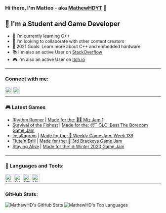 ### Hi there, I'm Matteo - aka [MathewHDYT][gamedevelopment] 👋

## 👦 I'm a Student and Game Developer
- 🔬 I’m currently learning C++
- 👯 I’m looking to collaborate with other content creators
- 🥅 2021 Goals: Learn more about C++ and embedded hardware
- 📚 I'm also an active User on [StackOverflow][website]
- 🎮 I'm also an active User on [Itch.io][gamedevelopment]

---

### Connect with me:

[<img align="left" alt="MatheHD | StackOverFlow" width="22px" src="https://cdn2.iconfinder.com/data/icons/social-icons-33/128/Stack_Overflow-512.png" />][website]
[<img align="left" alt="MatheHD | Itch.io" width="22px" src="https://static.itch.io/images/itchio-textless-black.svg" />][gamedevelopment]

<br />

---

### 🎮 Latest Games
<!-- GAME:START -->
- [Rhythm Runner](https://mathewhdyt.itch.io/rythm-runner) | [Made for the: 🙆‍♂️ Miz Jam 1](https://itch.io/jam/miz-jam-1)
- [Survival of the Fishest](https://mathewhdyt.itch.io/sof) | [Made for the: 😴 OLC: Beat The Boredom Game Jam](https://itch.io/jam/olc-beat-the-boredom)
- [Insultagram](https://mathewhdyt.itch.io/insultagram) | [Made for the: 📅 Weekly Game Jam: Week 139](https://itch.io/jam/weekly-game-jam-139)
- [Flute'n'Drill](https://mathewhdyt.itch.io/fluteandndrill) | [Made for the: 🥉 3rd Brackeys Game Jam](https://itch.io/jam/brackeys-3)
- [Staying Alive](https://mathewhdyt.itch.io/staying-alive) | [Made for the: ❄️ Winter 2020 Game Jam](https://itch.io/jam/my-first-game-jam-winter-2020)
<!-- GAME:END -->

---

### 🧰 Languages and Tools:

<img align="left" alt="Visual Studio 2019" width="26px" src="https://upload.wikimedia.org/wikipedia/commons/thumb/5/59/Visual_Studio_Icon_2019.svg/1280px-Visual_Studio_Icon_2019.svg.png" />
<img align="left" alt="C++" width="26px" src="https://upload.wikimedia.org/wikipedia/commons/thumb/0/0d/C_Sharp_wordmark.svg/1280px-C_Sharp_wordmark.svg.png" />
<img align="left" alt="C#" width="26px" src="https://upload.wikimedia.org/wikipedia/commons/thumb/1/18/ISO_C%2B%2B_Logo.svg/1024px-ISO_C%2B%2B_Logo.svg.png" />
<img align="left" alt="Unity" width="26px" src="https://cdn.freebiesupply.com/logos/large/2x/unity-69-logo-black-and-white.png" />

<br />

---

### GitHub Stats:

<img align="left" alt="MathewHD's GitHub Stats" src="https://github-readme-stats.vercel.app/api?username=MathewHDYT&show_icons=true&hide_border=true&theme=dark" />
<img align="left" alt="MathewHD's Top Languages" src="https://github-readme-stats.vercel.app/api/top-langs/?username=mathewhdyt&layout=compact&hide_border=true&theme=dark" />

[website]:https://stackoverflow.com/users/13794611/mathewhd?tab=profile
[gamedevelopment]:https://mathewhdyt.itch.io
